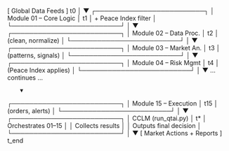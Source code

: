  [ Global Data Feeds ]   t0
        │
        ▼
┌─────────────────────────┐
│ Module 01 – Core Logic  │   t1
│ + Peace Index filter    │
└─────────────────────────┘
        │
        ▼
┌─────────────────────────┐
│ Module 02 – Data Proc.  │   t2
│ (clean, normalize)      │
└─────────────────────────┘
        │
        ▼
┌─────────────────────────┐
│ Module 03 – Market An.  │   t3
│ (patterns, signals)     │
└─────────────────────────┘
        │
        ▼
┌─────────────────────────┐
│ Module 04 – Risk Mgmt   │   t4
│ (Peace Index applies)   │
└─────────────────────────┘
        │
        ▼
      ... continues ...

        ▼
┌─────────────────────────┐
│ Module 15 – Execution   │   t15
│ (orders, alerts)        │
└─────────────────────────┘
        │
        ▼
┌─────────────────────────┐
│   CCLM (run_qtai.py)    │   t*
│ Orchestrates 01–15      │
│ Collects results        │
│ Outputs final decision  │
└─────────────────────────┘
        │
        ▼
[ Market Actions + Reports ]   t_end


